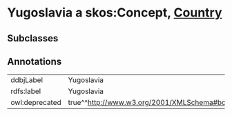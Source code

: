 # Yugoslavia a skos:Concept, [Country](/0.1/Country)

## Subclasses

## Annotations

|||
|-----|-----|
|ddbjLabel|Yugoslavia|
|rdfs:label|Yugoslavia|
|owl:deprecated|true^^http://www.w3.org/2001/XMLSchema#boolean|

